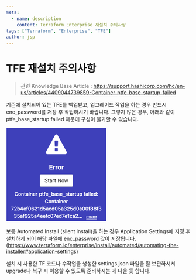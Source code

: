 ```yaml
---
meta:
  - name: description
    content: Terraform Enterprise 재설치 주의사항
tags: ["Terraform", "Enterprise", "TFE"]
author: jsp
---
```


# TFE 재설치 주의사항

> 관련 Knowledge Base Article : <https://support.hashicorp.com/hc/en-us/articles/4409044739859-Container-ptfe-base-startup-failed>

기존에 설치되어 있는 TFE를 백업받고, 업그레이드 작업을 하는 경우 반드시 enc_password를 저장 후 작업하시기 바랍니다.  그렇지 않은 경우, 아래와 같이 ptfe_base_startup failed 때문에 구성이 불가할 수 있습니다. 

![error_console](images/tfe-reinstall-caution.png)

보통 Automated Install (silent install)을 하는 경우 Application Settings에 지정 후 설치하게 되어 해당 파일에 enc_password 값이 저장됩니다. (<https://www.terraform.io/enterprise/install/automated/automating-the-installer#application-settings>)

설치 시 사용한 TF 코드나 수작업을 생성한 settings.json 파일을 잘 보관하셔서 upgrade나 복구 시 이용할 수 있도록 준비하시는 게 나을 듯 합니다.



